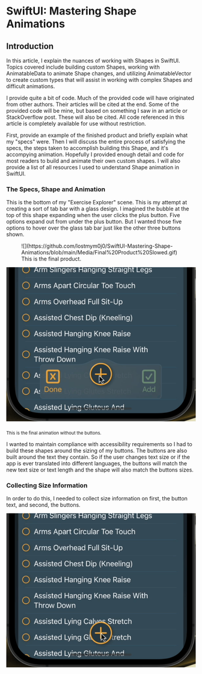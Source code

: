 # SwiftUI: Mastering Shape Animations
## Introduction

In this article, I explain the nuances of working with Shapes in SwiftUI. Topics covered include building custom Shapes, working with AnimatableData to animate Shape changes, and utilizing AnimatableVector to create custom types that will assist in working with complex Shapes and difficult animations.

I provide quite a bit of code. Much of the provided code will have originated from other authors. Their articles will be cited at the end. Some of the provided code will be mine, but based on something I saw in an article or StackOverflow post. These will also be cited. All code referenced in this article is completely available for use without restriction.

First, provide an example of the finished product and briefly explain what my "specs" were. Then I will discuss the entire process of satisfying the specs, the steps taken to accomplish building this Shape, and it's accompying animation. Hopefully I provided enough detail and code for most readers to build and animate their own custom shapes. I will also provide a list of all resources I used to understand Shape animation in SwiftUI.

### The Specs, Shape and Animation
This is the bottom of my "Exercise Explorer" scene. This is my attempt at creating a sort of tab bar with a glass design. I imagined the bubble at the top of this shape expanding when the user clicks the plus button. Five options expand out from under the plus button. But I wanted those five options to hover over the glass tab bar just like the other three buttons shown.

<figure> 
  ![](https://github.com/lostmym0j0/SwiftUI-Mastering-Shape-Animations/blob/main/Media/Final%20Product%20Slowed.gif)

<figcaption>This is the final product.</figcaption>
</figure>


![](https://github.com/lostmym0j0/SwiftUI-Mastering-Shape-Animations/blob/main/Media/Final%20Product%20(-buttons)%20Slowed.gif)

<sub>This is the final animation without the buttons.</sub>

I wanted to maintain compliance with accessibility requirements so I had to build these shapes around the sizing of my buttons. The buttons are also built around the text they contain. So if the user changes text size or if the app is ever translated into different languages, the buttons will match the new text size or text length and the shape will also match the buttons sizes.

### Collecting Size Information

In order to do this, I needed to collect size information on first, the button text, and second, the buttons.

![](https://github.com/lostmym0j0/SwiftUI-Mastering-Shape-Animations/blob/main/Media/Just%20The%20Buttons.gif)
